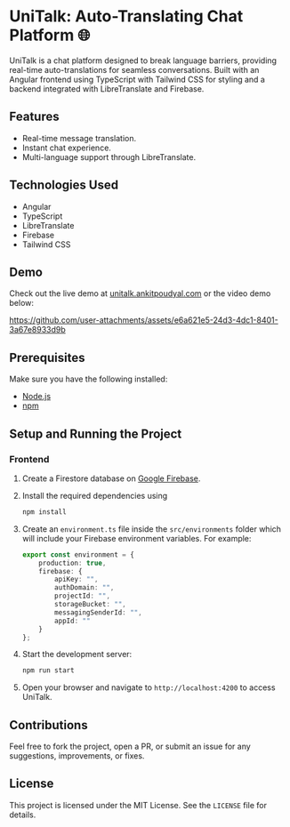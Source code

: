 # UniTalk: Auto-Translating Chat Platform 🌐

UniTalk is a chat platform designed to break language barriers, providing real-time auto-translations for seamless conversations. Built with an Angular frontend using TypeScript with Tailwind CSS for styling and a backend integrated with LibreTranslate and Firebase.

## Features

- Real-time message translation.
- Instant chat experience.
- Multi-language support through LibreTranslate.

## Technologies Used

- Angular
- TypeScript
- LibreTranslate
- Firebase
- Tailwind CSS

## Demo

Check out the live demo at [unitalk.ankitpoudyal.com](http://unitalk.ankitpoudyal.com) or the video demo below:

https://github.com/user-attachments/assets/e6a621e5-24d3-4dc1-8401-3a67e8933d9b

## Prerequisites

Make sure you have the following installed:

- [Node.js](https://nodejs.org/)
- [npm](https://www.npmjs.com/)

## Setup and Running the Project

### Frontend

1. Create a Firestore database on [Google Firebase](https://firebase.google.com/).
2. Install the required dependencies using
   ```bash
   npm install
   ```

6. Create an `environment.ts` file inside the `src/environments` folder which will include your Firebase environment variables. For example:
   ```typescript
   export const environment = {
       production: true,
       firebase: {
           apiKey: "",
           authDomain: "",
           projectId: "",
           storageBucket: "",
           messagingSenderId: "",
           appId: ""
       }
   };
   ```
7. Start the development server:
   ```bash
   npm run start
   ```
8. Open your browser and navigate to `http://localhost:4200` to access UniTalk.

## Contributions

Feel free to fork the project, open a PR, or submit an issue for any suggestions, improvements, or fixes.

## License

This project is licensed under the MIT License. See the `LICENSE` file for details.
